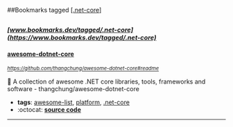 ##Bookmarks tagged [[.net-core]](https://www.bookmarks.dev?q=[.net-core])

_<sup><sup>[www.bookmarks.dev/tagged/.net-core](https://www.bookmarks.dev/tagged/.net-core)</sup></sup>_
---
#### [awesome-dotnet-core](https://github.com/thangchung/awesome-dotnet-core#readme)
_<sup>https://github.com/thangchung/awesome-dotnet-core#readme</sup>_

:honeybee: A collection of awesome .NET core libraries, tools, frameworks and software - thangchung/awesome-dotnet-core
* **tags**: [awesome-list](../tagged/awesome-list.md), [platform](../tagged/platform.md), [.net-core](../tagged/.net-core.md)
* :octocat: **[source code](https://github.com/thangchung/awesome-dotnet-core#readme)**
---
